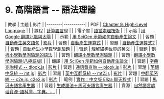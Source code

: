 # 9. 高階語言 -- 語法理論

| 教學 | 主題  | 影片  |
|--------|-----------|
| PDF | [Chapter 9. High-Level Language](http://www.nand2tetris.org/lectures/PDF/lecture%2009%20high%20level%20language.pdf) |  |
| 課程 | [計算語言學](cl:home) |  |
| 電子書 | [語言處理技術](cl:textbook) |  |
| 示範 | [用 Google 翻譯北風與太陽](ai:googleTranslate) |  |
| 示範 | [用 SciGen 示範如何自動產生論文](scigen) |  |
| 習題 | [自動產生英文語句](js1:genen) | [影片](https://youtu.be/BGM557G2O2s) |
| 習題 | [自動產生運算式](js1:genexp) |  |
| 習題 | [自動產生運算式2](js1:genexp2) |  |
| 習題 | [自動產生小學數學測驗題](genmath) |  |
| 習題 | [理解貓狗世界的英文](js1:understand) |  |
| 習題 | [剖析小學數學測驗題的語法](ai:parsemath) |  |
| 習題 | [翻譯小學數學測驗題](ai:mtMath) |  |
| 習題 | [翻譯小學數學測驗題(八極語版)](ai:mtMath8) |  |
| 翻譯 | [用 SciGen 示範如何自動產生論文](ai:scigen) |  |
| 習題 | [字典查詢程式 -- dlook.js](js1:dlook)  | [影片](https://youtu.be/fOP6tuC5bgs) |
| 習題 | [通訊錄查詢 -- plook.js](js1:plook)  | [影片](https://youtu.be/3HEVe0-nq84) |
| 習題 | [英翻中系統 -- mt.js](js1:mt)  | [影片](https://youtu.be/6s9tAm7Mnag) |
| 習題 | [英中互翻系統 -- mt2.js](js1:mt2)  | [影片](https://youtu.be/5KXUAfSBu6g) |
| 習題 | [中翻英系統 -- c2e.js, c2e2.js](js1:c2e) | [影片](https://youtu.be/WE-xZjayVLA) |
| 範例 | [實作：中文版 Eliza 聊天程式](ai:eliza) |  |
| 習題 | [馬可夫語言產生器](cl:markov) | |
| 習題 | [生成語法＋馬可夫語言產生器](cl:generativeMarkov) | |
| 資源 | [自然語言處理資源-語料庫，字典，....](cl:nlpResource) | |